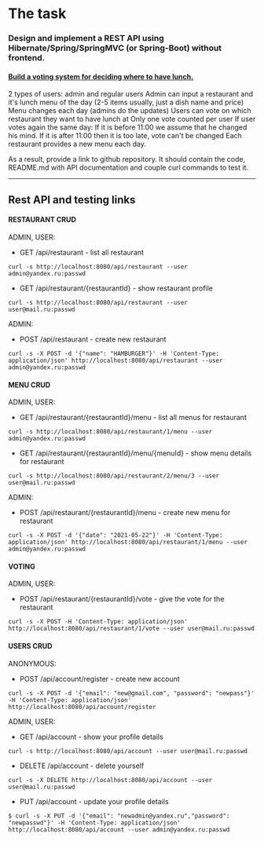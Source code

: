 # The task

### Design and implement a REST API using Hibernate/Spring/SpringMVC (or Spring-Boot) without frontend.

#### [Build a voting system for deciding where to have lunch.](https://github.com/JavaWebinar/topjava/blob/doc/doc/graduation.md)

2 types of users: admin and regular users Admin can input a restaurant and it's lunch menu of the day (2-5 items
usually, just a dish name and price)
Menu changes each day (admins do the updates)
Users can vote on which restaurant they want to have lunch at Only one vote counted per user If user votes again the
same day:
If it is before 11:00 we assume that he changed his mind. If it is after 11:00 then it is too late, vote can't be
changed Each restaurant provides a new menu each day.

As a result, provide a link to github repository. It should contain the code, README.md with API documentation and
couple curl commands to test it.

-----------------------------

## Rest API and testing links

#### RESTAURANT CRUD

ADMIN, USER:

* GET /api/restaurant - list all restaurant

```shell 
curl -s http://localhost:8080/api/restaurant --user admin@yandex.ru:passwd
```

* GET /api/restaurant/{restaurantId} - show restaurant profile

```shell 
curl -s http://localhost:8080/api/restaurant --user user@mail.ru:passwd
```

ADMIN:

* POST /api/restaurant - create new restaurant

```shell 
curl -s -X POST -d '{"name": "HAMBURGER"}' -H 'Content-Type: application/json' http://localhost:8080/api/restaurant --user admin@yandex.ru:passwd
```

#### MENU CRUD

ADMIN, USER:

* GET /api/restaurant/{restaurantId}/menu - list all menus for restaurant

```shell 
curl -s http://localhost:8080/api/restaurant/1/menu --user admin@yandex.ru:passwd
```

* GET /api/restaurant/{restaurantId}/menu/{menuId} - show menu details for restaurant

```shell 
curl -s http://localhost:8080/api/restaurant/2/menu/3 --user user@mail.ru:passwd
```

ADMIN:

* POST /api/restaurant/{restaurantId}/menu - create new menu for restaurant

```shell 
curl -s -X POST -d '{"date": "2021-05-22"}' -H 'Content-Type: application/json' http://localhost:8080/api/restaurant/1/menu --user admin@yandex.ru:passwd
```

#### VOTING

ADMIN, USER:

* POST /api/restaurant/{restaurantId}/vote - give the vote for the restaurant

```shell 
curl -s -X POST -H 'Content-Type: application/json' http://localhost:8080/api/restaurant/1/vote --user user@mail.ru:passwd
```

#### USERS CRUD

ANONYMOUS:

* POST /api/account/register - create new account

```shell 
curl -s -X POST -d '{"email": "new@gmail.com", "password": "newpass"}' -H 'Content-Type: application/json' http://localhost:8080/api/account/register
```

ADMIN, USER:

* GET /api/account - show your profile details

```shell 
curl -s http://localhost:8080/api/account --user user@mail.ru:passwd
```

* DELETE /api/account - delete yourself

```shell 
curl -s -X DELETE http://localhost:8080/api/account --user user@mail.ru:passwd
```

* PUT /api/account - update your profile details

```shell 
$ curl -s -X PUT -d '{"email": "newadmin@yandex.ru","password": "newpasswd"}' -H 'Content-Type: application/json'  http://localhost:8080/api/account --user admin@yandex.ru:passwd
```

